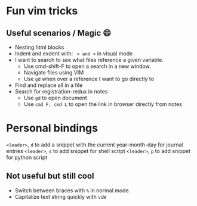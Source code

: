 # Fun vim tricks

## Useful scenarios / Magic :smile:
- Nesting html blocks
- Indent and exdent with:   `  > and < ` in visual mode
- I want to search to see what files reference a given variable.
  - Use cmd-shift-F to open a search in a new window. 
  - Navigate files using VIM
  - Use `gd` when over a reference I want to go directly to
- Find and replace all in a file
- Search for registration-redux in notes
  - Use `gd` to open document
  - Use `cmd F, cmd L` to open the link in browser directly from notes

# Personal bindings
`<leader>`, `d` to add a snippet with the current year-month-day for journal entries
`<leader>`, `s` to add snippet for shell script
`<leader>`, `p` to add snippet for python script


## Not useful but still cool
- Switch between braces with `%` in normal mode.
- Capitalize text string quickly with `viW`


